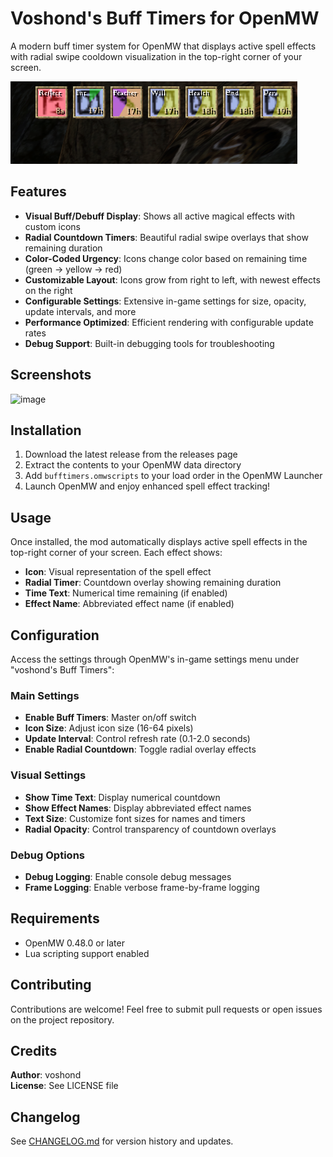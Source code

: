 # Voshond's Buff Timers for OpenMW

A modern buff timer system for OpenMW that displays active spell effects with radial swipe cooldown visualization in the top-right corner of your screen.

![image](media/zoomed.png)

## Features

- **Visual Buff/Debuff Display**: Shows all active magical effects with custom icons
- **Radial Countdown Timers**: Beautiful radial swipe overlays that show remaining duration
- **Color-Coded Urgency**: Icons change color based on remaining time (green → yellow → red)
- **Customizable Layout**: Icons grow from right to left, with newest effects on the right
- **Configurable Settings**: Extensive in-game settings for size, opacity, update intervals, and more
- **Performance Optimized**: Efficient rendering with configurable update rates
- **Debug Support**: Built-in debugging tools for troubleshooting

## Screenshots

![image](media/screenshot003.png)

## Installation

1. Download the latest release from the releases page
2. Extract the contents to your OpenMW data directory
3. Add `bufftimers.omwscripts` to your load order in the OpenMW Launcher
4. Launch OpenMW and enjoy enhanced spell effect tracking!

## Usage

Once installed, the mod automatically displays active spell effects in the top-right corner of your screen. Each effect shows:

- **Icon**: Visual representation of the spell effect
- **Radial Timer**: Countdown overlay showing remaining duration
- **Time Text**: Numerical time remaining (if enabled)
- **Effect Name**: Abbreviated effect name (if enabled)

## Configuration

Access the settings through OpenMW's in-game settings menu under "voshond's Buff Timers":

### Main Settings

- **Enable Buff Timers**: Master on/off switch
- **Icon Size**: Adjust icon size (16-64 pixels)
- **Update Interval**: Control refresh rate (0.1-2.0 seconds)
- **Enable Radial Countdown**: Toggle radial overlay effects

### Visual Settings

- **Show Time Text**: Display numerical countdown
- **Show Effect Names**: Display abbreviated effect names
- **Text Size**: Customize font sizes for names and timers
- **Radial Opacity**: Control transparency of countdown overlays

### Debug Options

- **Debug Logging**: Enable console debug messages
- **Frame Logging**: Enable verbose frame-by-frame logging

## Requirements

- OpenMW 0.48.0 or later
- Lua scripting support enabled

## Contributing

Contributions are welcome! Feel free to submit pull requests or open issues on the project repository.

## Credits

**Author**: voshond  
**License**: See LICENSE file

## Changelog

See [CHANGELOG.md](CHANGELOG.md) for version history and updates.
